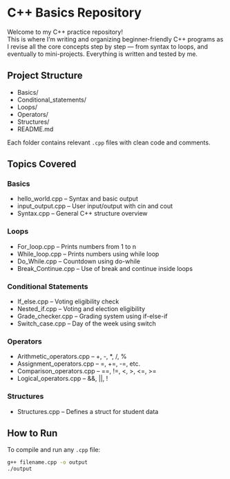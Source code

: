 # C++ Basics Repository

Welcome to my C++ practice repository!  
This is where I’m writing and organizing beginner-friendly C++ programs as I revise all the core concepts step by step — from syntax to loops, and eventually to mini-projects. Everything is written and tested by me.

## Project Structure

- Basics/
- Conditional_statements/
- Loops/
- Operators/
- Structures/
- README.md

Each folder contains relevant `.cpp` files with clean code and comments.

## Topics Covered

### Basics
- hello_world.cpp – Syntax and basic output
- input_output.cpp – User input/output with cin and cout
- Syntax.cpp – General C++ structure overview

### Loops
- For_loop.cpp – Prints numbers from 1 to n
- While_loop.cpp – Prints numbers using while loop
- Do_While.cpp – Countdown using do-while
- Break_Continue.cpp – Use of break and continue inside loops

### Conditional Statements
- If_else.cpp – Voting eligibility check
- Nested_if.cpp – Voting and election eligibility
- Grade_checker.cpp – Grading system using if-else-if
- Switch_case.cpp – Day of the week using switch

### Operators
- Arithmetic_operators.cpp – +, -, *, /, %
- Assignment_operators.cpp – =, +=, -=, etc.
- Comparison_operators.cpp – ==, !=, <, >, <=, >=
- Logical_operators.cpp – &&, ||, !

### Structures
- Structures.cpp – Defines a struct for student data

## How to Run

To compile and run any `.cpp` file:

```bash
g++ filename.cpp -o output
./output
